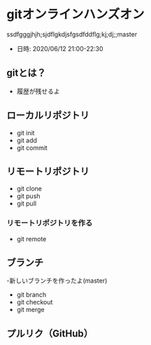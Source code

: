 # gitオンラインハンズオン
ssdfgggjhjh;sjdflgkdjsfgsdfddflg;kj;dj;;master

* 日時: 2020/06/12 21:00-22:30


## gitとは？
 - 履歴が残せるよ

## ローカルリポジトリ

* git init
* git add
* git commit

## リモートリポジトリ

* git clone
* git push
* git pull

### リモートリポジトリを作る

* git remote

## ブランチ
 -新しいブランチを作ったよ(master)
* git branch
* git checkout
* git merge

## プルリク（GitHub）


